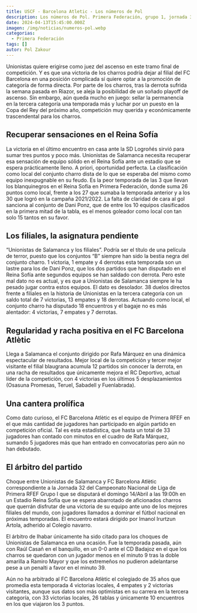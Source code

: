 ```yaml
---
title: USCF - Barcelona Atletic - Los números de Pol
description: Los números de Pol. Primera Federación, grupo 1, jornada 32.
date: 2024-04-13T15:45:00.000Z
imagen: /img/noticias/numeros-pol.webp
categorias:
  - Primera Federación
tags: []
autor: Pol Zakour
---
```

Unionistas quiere erigirse como juez del ascenso en este tramo final de competición. Y es que una victoria de los charros podría dejar al filial del FC Barcelona en una posición complicada sí quiere optar a la promoción de categoría de forma directa. Por parte de los charros, tras la derrota sufrida la semana pasada en Riazor, se aleja la posibilidad de un soñado playoff de ascenso. Sin embargo, aún queda mucho en juego: sellar la permanencia en la tercera categoría una temporada más y luchar por un puesto en la Copa del Rey del próximo año, competición muy querida y económicamente trascendental para los charros.

## Recuperar sensaciones en el Reina Sofía

La victoria en el último encuentro en casa ante la SD Logroñés sirvió para sumar tres puntos y poco más. Unionistas de Salamanca necesita recuperar esa sensación de equipo sólido en el Reina Sofía ante un estadio que se espera prácticamente lleno. A priori, oportunidad perfecta. La clasificación como local del conjunto charro dista de lo que se esperaba del mismo como equipo inexpugnable en su feudo. Es la peor temporada de las 3 que llevan los blanquinegros en el Reina Sofía en Primera Federación, donde suma 26 puntos como local, frente a los 27 que sumaba la temporada anterior y a los 30 que logró en la campaña 2021/2022. La falta de claridad de cara al gol sanciona al conjunto de Dani Ponz, que de entre los 10 equipos clasificados en la primera mitad de la tabla, es el menos goleador como local con tan solo 15 tantos en su favor.

## Los filiales, la asignatura pendiente

“Unionistas de Salamanca y los filiales”. Podría ser el título de una película de terror, puesto que los conjuntos “B” siempre han sido la bestia negra del conjunto charro. 1 victoria, 1 empate y 4 derrotas esta temporada son un lastre para los de Dani Ponz, que los dos partidos que han disputado en el Reina Sofía ante segundos equipos se han saldado con derrota. Pero este mal dato no es actual, y es que a Unionistas de Salamanca siempre le ha pesado jugar contra estos equipos. El dato es desolador. 38 duelos directos frente a filiales en la historia de Unionistas en la tercera categoría con un saldo total de 7 victorias, 13 empates y 18 derrotas. Actuando como local, el conjunto charro ha disputado 18 encuentros y el bagaje no es más alentador: 4 victorias, 7 empates y 7 derrotas.

## Regularidad y racha positiva en el FC Barcelona Atlètic

Llega a Salamanca el conjunto dirigido por Rafa Márquez en una dinámica espectacular de resultados. Mejor local de la competición y tercer mejor visitante el filial blaugrana acumula 12 partidos sin conocer la derrota, en una racha de resultados que únicamente mejora el RC Deportivo, actual líder de la competición, con 4 victorias en los últimos 5 desplazamientos (Osasuna Promesas, Teruel, Sabadell y Fuenlabrada). 

## Una cantera prolífica

Como dato curioso, el FC Barcelona Atlètic es el equipo de Primera RFEF en el que más cantidad de jugadores han participado en algún partido en competición oficial. Tal es esta estadística, que hasta un total de 33 jugadores han contado con minutos en el cuadro de Rafa Márquez, sumando 5 jugadores más que han entrado en convocatorias pero aún no han debutado.

## El árbitro del partido

Choque entre Unionistas de Salamanca y FC Barcelona Atlètic correspondiente a la Jornada 32 del Campeonato Nacional de Liga de Primera RFEF Grupo I que se disputará el domingo 14/Abril a las 19:00h en un Estadio Reina Sofía que se espera abarrotado de aficionados charros que querrán disfrutar de una victoria de su equipo ante uno de los mejores filiales del mundo, con jugadores llamados a dominar el fútbol nacional en próximas temporadas. El encuentro estará dirigido por Imanol Irurtzun Artola, adherido al Colegio navarro.

El árbitro de Ihabar únicamente ha sido citado para los choques de Unionistas de Salamanca en una ocasión. Fue la temporada pasada, aún con Raúl Casañ en el banquillo, en un 0-0 ante el CD Badajoz en el que los charros se quedaron con un jugador menos en el minuto 9 tras la doble amarilla a Ramiro Mayor y que los extremeños no pudieron adelantarse pese a un penalti a favor en el minuto 39. 

Aún no ha arbitrado al FC Barcelona Atlètic el colegiado de 35 años que promedia esta temporada 4 victorias locales, 4 empates y 2 victorias visitantes, aunque sus datos son más optimistas en su carrera en la tercera categoría, con 33 victorias locales, 26 tablas y únicamente 10 encuentros en los que viajaron los 3 puntos.

